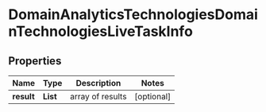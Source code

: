 # DomainAnalyticsTechnologiesDomainTechnologiesLiveTaskInfo


## Properties

| Name | Type | Description | Notes |
|------------ | ------------- | ------------- | -------------|
**result** | **List<DomainAnalyticsTechnologiesDomainTechnologiesLiveResultInfo>** | array of results |[optional]|